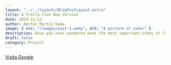 ```yaml
---
layout: "../../layouts/BlogPostLayout.astro"
title: A Trello Clon New Version
date: 2024-11-12
author: Hector Martin Dama
image: { src: "/images/post-1.webp", alt: "A picture of coder" }
description: Have you ever wondered what the most important items of life are? Well, wonder no more!
draft: false
category: Project
---
```


[Visita Google](https://www.google.com)
